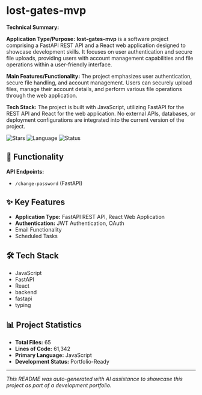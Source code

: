# lost-gates-mvp

**Technical Summary:**

**Application Type/Purpose:** **lost-gates-mvp** is a software project comprising a FastAPI REST API and a React web application designed to showcase development skills. It focuses on user authentication and secure file uploads, providing users with account management capabilities and file operations within a user-friendly interface.

**Main Features/Functionality:** The project emphasizes user authentication, secure file handling, and account management. Users can securely upload files, manage their account details, and perform various file operations through the web application.

**Tech Stack:** The project is built with JavaScript, utilizing FastAPI for the REST API and React for the web application. No external APIs, databases, or deployment configurations are integrated into the current version of the project.

![Stars](https://img.shields.io/badge/stars-1-yellow)
![Language](https://img.shields.io/badge/language-JavaScript-blue)
![Status](https://img.shields.io/badge/status-Portfolio-Ready-green)

## 🎯 Functionality

**API Endpoints:**
- `/change-password` (FastAPI)

## ✨ Key Features

- **Application Type:** FastAPI REST API, React Web Application
- **Authentication:** JWT Authentication, OAuth
- Email Functionality
- Scheduled Tasks

## 🛠️ Tech Stack

- JavaScript
- FastAPI
- React
- backend
- fastapi
- typing

## 📊 Project Statistics

- **Total Files:** 65
- **Lines of Code:** 61,342
- **Primary Language:** JavaScript
- **Development Status:** Portfolio-Ready

---

*This README was auto-generated with AI assistance to showcase this project as part of a development portfolio.*